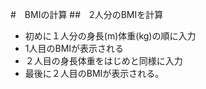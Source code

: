 #　BMIの計算
##　2人分のBMIを計算
- 初めに１人分の身長(m)体重(kg)の順に入力
- 1人目のBMIが表示される
- ２人目の身長体重をはじめと同様に入力
- 最後に２人目のBMIが表示される。

